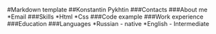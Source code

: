 #Markdown template
##Konstantin Pykhtin
###Contacts
###About me
*Email
###Skills
*Html
*Css
###Code example
###Work experience
###Education
###Languages
 *Russian - native
 *English - Intermediate


